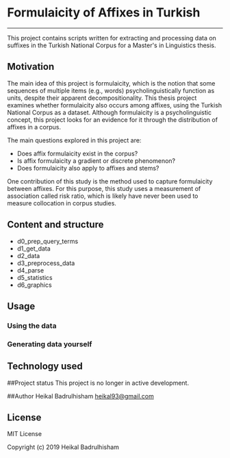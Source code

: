 # Formulaicity of Affixes in Turkish

---
This project contains scripts written for extracting and processing data on 
suffixes in the Turkish National Corpus for a Master's in Linguistics thesis.

## Motivation
The main idea of this project is formulaicity, which is the notion that some
sequences of multiple items (e.g., words) psycholinguistically function as 
units, despite their apparent decompositionality. This thesis project examines 
whether formulaicity also occurs among affixes, using the Turkish National 
Corpus as a dataset. Although formulaicity is a psycholinguistic concept, this
project looks for an evidence for it through the distribution of affixes in a 
corpus.

The main questions explored in this project are:

* Does affix formulaicity exist in the corpus?
* Is affix formulaicity a gradient or discrete phenomenon?
* Does formulaicity also apply to affixes and stems?

One contribution of this study is the method used to capture formulaicity 
between affixes. For this purpose, this study uses a measurement of association
called risk ratio, which is likely have never been used to measure collocation
in corpus studies. 


## Content and structure

* d0_prep_query_terms
* d1_get_data
* d2_data
* d3_preprocess_data
* d4_parse
* d5_statistics
* d6_graphics


## Usage
### Using the data
### Generating data yourself

## Technology used

##Project status
This project is no longer in active development.


##Author
Heikal Badrulhisham <heikal93@gmail.com>

## License
MIT License 

Copyright (c) 2019 Heikal Badrulhisham 